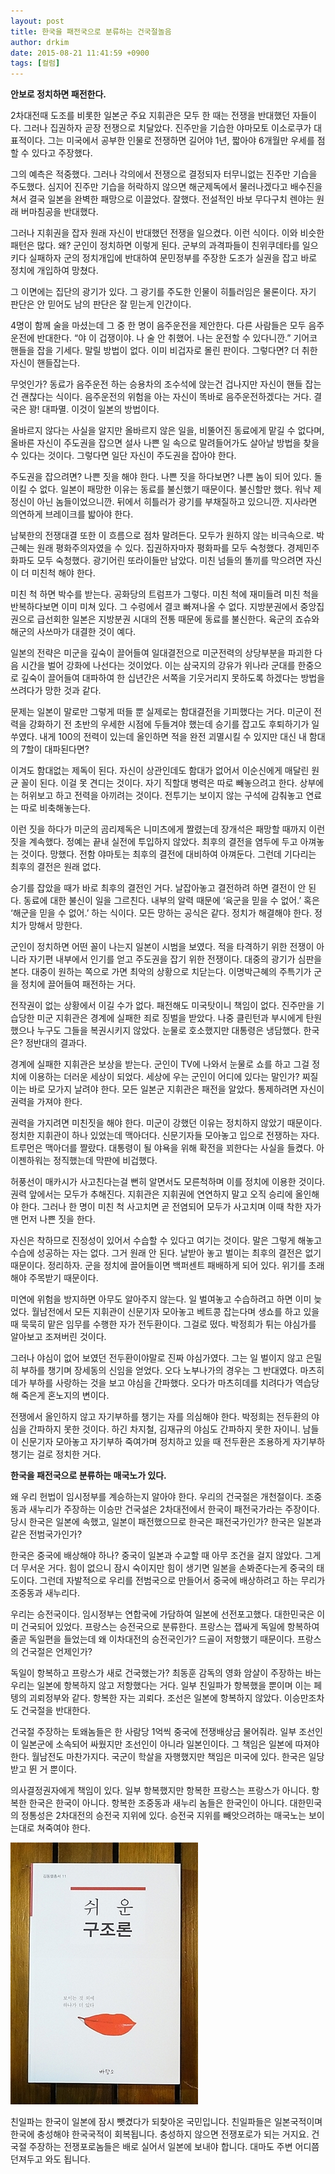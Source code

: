 ```yaml
---
layout: post
title: 한국을 패전국으로 분류하는 건국절놀음
author: drkim
date: 2015-08-21 11:41:59 +0900
tags: [컬럼]
---
```

**안보로 정치하면 패전한다.** 

  


2차대전때 도조를 비롯한 일본군 주요 지휘관은 모두 한 때는 전쟁을 반대했던 자들이다. 그러나 집권하자 곧장 전쟁으로 치달았다. 진주만을 기습한 야마모토 이소로쿠가 대표적이다. 그는 미국에서 공부한 인물로 전쟁하면 길어야 1년, 짧아야 6개월만 우세를 점할 수 있다고 주장했다. 

  


그의 예측은 적중했다. 그러나 각의에서 전쟁으로 결정되자 터무니없는 진주만 기습을 주도했다. 심지어 진주만 기습을 허락하지 않으면 해군제독에서 물러나겠다고 배수진을 쳐서 결국 일본을 완벽한 패망으로 이끌었다. 잘했다. 전설적인 바보 무다구치 렌야는 원래 버마침공을 반대했다. 

  


그러나 지휘권을 잡자 원래 자신이 반대했던 전쟁을 일으켰다. 이런 식이다. 이와 비슷한 패턴은 많다. 왜? 군인이 정치하면 이렇게 된다. 군부의 과격파들이 친위쿠데타를 일으키다 실패하자 군의 정치개입에 반대하여 문민정부를 주장한 도조가 실권을 잡고 바로 정치에 개입하여 망쳤다. 

  


그 이면에는 집단의 광기가 있다. 그 광기를 주도한 인물이 히틀러임은 물론이다. 자기 판단은 안 믿어도 남의 판단은 잘 믿는게 인간이다. 

  


4명이 함께 술을 마셨는데 그 중 한 명이 음주운전을 제안한다. 다른 사람들은 모두 음주운전에 반대한다. “야 이 겁쟁이야. 나 술 안 취했어. 나는 운전할 수 있다니깐.” 기어코 핸들을 잡을 기세다. 말릴 방법이 없다. 이미 비겁자로 몰린 판이다. 그렇다면? 더 취한 자신이 핸들잡는다. 

  


무엇인가? 동료가 음주운전 하는 승용차의 조수석에 앉는건 겁나지만 자신이 핸들 잡는건 괜찮다는 식이다. 음주운전의 위험을 아는 자신이 똑바로 음주운전하겠다는 거다. 결국은 꽝! 대파멸. 이것이 일본의 방법이다. 

  


올바르지 않다는 사실을 알지만 올바르지 않은 일을, 비뚤어진 동료에게 맡길 수 없다며, 올바른 자신이 주도권을 잡으면 설사 나쁜 일 속으로 말려들어가도 살아날 방법을 찾을 수 있다는 것이다. 그렇다면 일단 자신이 주도권을 잡아야 한다. 

  


주도권을 잡으려면? 나쁜 짓을 해야 한다. 나쁜 짓을 하다보면? 나쁜 놈이 되어 있다. 돌이킬 수 없다. 일본이 패망한 이유는 동료를 불신했기 때문이다. 불신할만 했다. 워낙 제정신이 아닌 놈들이었으니깐. 뒤에서 히틀러가 광기를 부채질하고 있으니깐. 지사라면 의연하게 브레이크를 밟아야 한다. 

  


남북한의 전쟁대결 또한 이 흐름으로 점차 말려든다. 모두가 원하지 않는 비극속으로. 박근혜는 원래 평화주의자였을 수 있다. 집권하자마자 평화파를 모두 숙청했다. 경제민주화파도 모두 숙청했다. 광기어린 또라이들만 남았다. 미친 넘들의 똘끼를 막으려면 자신이 더 미친척 해야 한다. 

  


미친 척 하면 박수를 받는다. 공화당의 트럼프가 그렇다. 미친 척에 재미들려 미친 척을 반복하다보면 이미 미쳐 있다. 그 수렁에서 결코 빠져나올 수 없다. 지방분권에서 중앙집권으로 급선회한 일본은 지방분권 시대의 전통 때문에 동료를 불신한다. 육군의 죠슈와 해군의 사쓰마가 대결한 것이 예다. 

  


일본의 전략은 미군을 깊숙이 끌어들여 일대결전으로 미군전력의 상당부분을 파괴한 다음 시간을 벌어 강화에 나선다는 것이었다. 이는 삼국지의 강유가 위나라 군대를 한중으로 깊숙이 끌어들여 대파하여 한 십년간은 서쪽을 기웃거리지 못하도록 하겠다는 방법을 쓰려다가 망한 것과 같다. 

  


문제는 일본이 말로만 그렇게 떠들 뿐 실제로는 함대결전을 기피했다는 거다. 미군이 전력을 강화하기 전 초반의 우세한 시점에 두들겨야 했는데 승기를 잡고도 후퇴하기가 일쑤였다. 내게 100의 전력이 있는데 올인하면 적을 완전 괴멸시킬 수 있지만 대신 내 함대의 7할이 대파된다면? 

  


이겨도 함대없는 제독이 된다. 자신이 상관인데도 함대가 없어서 이순신에게 매달린 원균 꼴이 된다. 이걸 못 견디는 것이다. 자기 직할대 병력은 따로 빼놓으려고 한다. 상부에는 허위보고 하고 전력을 아끼려는 것이다. 전투기는 보이지 않는 구석에 감춰놓고 연료는 따로 비축해놓는다. 

  


이런 짓을 하다가 미군의 곰리제독은 니미츠에게 짤렸는데 장개석은 패망할 때까지 이런 짓을 계속했다. 정예는 끝내 실전에 투입하지 않았다. 최후의 결전을 염두에 두고 아껴놓는 것이다. 망했다. 전함 야마토는 최후의 결전에 대비하여 아껴둔다. 그런데 기다리는 최후의 결전은 원래 없다. 

  


승기를 잡았을 때가 바로 최후의 결전인 거다. 날잡아놓고 결전하려 하면 결전이 안 된다. 동료에 대한 불신이 일을 그르친다. 내부의 알력 때문에 ‘육군을 믿을 수 없어.’ 혹은 ‘해군을 믿을 수 없어.’ 하는 식이다. 모든 망하는 공식은 같다. 정치가 해결해야 한다. 정치가 망해서 망한다. 

  


군인이 정치하면 어떤 꼴이 나는지 일본이 시범을 보였다. 적을 타격하기 위한 전쟁이 아니라 자기편 내부에서 인기를 얻고 주도권을 잡기 위한 전쟁이다. 대중의 광기가 심판을 본다. 대중이 원하는 쪽으로 가면 최악의 상황으로 치닫는다. 이명박근혜의 주특기가 군을 정치에 끌어들여 패전하는 거다. 

  


전작권이 없는 상황에서 이길 수가 없다. 패전해도 미국탓이니 책임이 없다. 진주만을 기습당한 미군 지휘관은 경계에 실패한 죄로 징벌을 받았다. 나중 클린턴과 부시에게 탄원했으나 누구도 그들을 복권시키지 않았다. 눈물로 호소했지만 대통령은 냉담했다. 한국은? 정반대의 결과다. 

  


경계에 실패한 지휘관은 보상을 받는다. 군인이 TV에 나와서 눈물로 쇼를 하고 그걸 정치에 이용하는 더러운 세상이 되었다. 세상에 우는 군인이 어디에 있다는 말인가? 찌질이는 바로 모가지 날려야 한다. 모든 일본군 지휘관은 패전을 알았다. 통제하려면 자신이 권력을 가져야 한다. 

  


권력을 가지려면 미친짓을 해야 한다. 미군이 강했던 이유는 정치하지 않았기 때문이다. 정치한 지휘관이 하나 있었는데 맥아더다. 신문기자들 모아놓고 입으로 전쟁하는 자다. 트루먼은 맥아더를 짤랐다. 대통령이 될 야욕을 위해 확전을 꾀한다는 사실을 들켰다. 아이젠하워는 정직했는데 막판에 비겁했다. 

  


허풍선이 매카시가 사고친다는걸 뻔히 알면서도 모른척하며 이를 정치에 이용한 것이다. 권력 앞에서는 모두가 추해진다. 지휘관은 지휘권에 연연하지 말고 오직 승리에 올인해야 한다. 그러나 한 명이 미친 척 사고치면 곧 전염되어 모두가 사고치며 이때 착한 자가 맨 먼저 나쁜 짓을 한다. 

  


자신은 착하므로 진정성이 있어서 수습할 수 있다고 여기는 것이다. 말은 그렇게 해놓고 수습에 성공하는 자는 없다. 그거 원래 안 된다. 날받아 놓고 벌이는 최후의 결전은 없기 때문이다. 정리하자. 군을 정치에 끌어들이면 백퍼센트 패배하게 되어 있다. 위기를 초래해야 주목받기 때문이다. 

  


미연에 위험을 방지하면 아무도 알아주지 않는다. 일 벌여놓고 수습하려고 하면 이미 늦었다. 월남전에서 모든 지휘관이 신문기자 모아놓고 베트콩 잡는다며 생쇼를 하고 있을 때 묵묵히 맡은 임무를 수행한 자가 전두환이다. 그걸로 떴다. 박정희가 튀는 야심가를 알아보고 조져버린 것이다. 

  


그러나 야심이 없어 보였던 전두환이야말로 진짜 야심가였다. 그는 일 벌이지 않고 은밀히 부하를 챙기며 장세동의 신임을 얻었다. 오다 노부나가의 경우는 그 반대였다. 마츠히데가 부하를 사랑하는 것을 보고 야심을 간파했다. 오다가 마츠히데를 치려다가 역습당해 죽은게 혼노지의 변이다. 

  


전쟁에서 올인하지 않고 자기부하를 챙기는 자를 의심해야 한다. 박정희는 전두환의 야심을 간파하지 못한 것이다. 하긴 차지철, 김재규의 야심도 간파하지 못한 자이니. 남들이 신문기자 모아놓고 자기부하 죽여가며 정치하고 있을 때 전두환은 조용하게 자기부하 챙기는 걸로 정치한 거다. 

  


  


**한국을 패전국으로 분류하는 매국노가 있다.** 

  


왜 우리 헌법이 임시정부를 계승하는지 알아야 한다. 우리의 건국절은 개천절이다. 조중동과 새누리가 주장하는 이승만 건국설은 2차대전에서 한국이 패전국가라는 주장이다. 당시 한국은 일본에 속했고, 일본이 패전했으므로 한국은 패전국가인가? 한국은 일본과 같은 전범국가인가? 

  


한국은 중국에 배상해야 하나? 중국이 일본과 수교할 때 아무 조건을 걸지 않았다. 그게 더 무서운 거다. 힘이 없으니 잠시 숙이지만 힘이 생기면 일본을 손봐준다는게 중국의 태도이다. 그런데 자발적으로 우리를 전범국으로 만들어서 중국에 배상하려고 하는 무리가 조중동과 새누리다. 

  


우리는 승전국이다. 임시정부는 연합국에 가담하여 일본에 선전포고했다. 대한민국은 이미 건국되어 있었다. 프랑스는 승전국으로 분류한다. 프랑스는 잽싸게 독일에 항복하여 줄곧 독일편을 들었는데 왜 이차대전의 승전국인가? 드골이 저항했기 때문이다. 프랑스의 건국절은 언제인가? 

  


독일이 항복하고 프랑스가 새로 건국했는가? 최동훈 감독의 영화 암살이 주장하는 바는 우리는 일본에 항복하지 않고 저항했다는 거다. 일부 친일파가 항복했을 뿐이며 이는 페텡의 괴뢰정부와 같다. 항복한 자는 괴뢰다. 조선은 일본에 항복하지 않았다. 이승만조차도 건국절을 반대한다. 

  


건국절 주장하는 토왜놈들은 한 사람당 1억씩 중국에 전쟁배상금 물어줘라. 일부 조선인이 일본군에 소속되어 싸웠지만 조선인이 아니라 일본인이다. 그 책임은 일본에 따져야 한다. 월남전도 마찬가지다. 국군이 학살을 자행했지만 책임은 미국에 있다. 한국은 일당받고 뛴 거 뿐이다. 

  


의사결정권자에게 책임이 있다. 일부 항복했지만 항복한 프랑스는 프랑스가 아니다. 항복한 한국은 한국이 아니다. 항복한 조중동과 새누리 놈들은 한국인이 아니다. 대한민국의 정통성은 2차대전의 승전국 지위에 있다. 승전국 지위를 빼앗으려하는 매국노는 보이는대로 쳐죽여야 한다. 

  


  



 





  ![](/files/attach/images/199/741/615/DSC01488.JPG) 

  


친일파는 한국이 일본에 잠시 뺏겼다가 되찾아온 국민입니다. 친일파들은 일본국적이며 한국에 충성해야 한국국적이 회복됩니다. 충성하지 않으면 전쟁포로가 되는 거지요. 건국절 주장하는 전쟁포로놈들은 배로 실어서 일본에 보내야 합니다. 대마도 주변 어디쯤 던져두고 와도 됩니다.